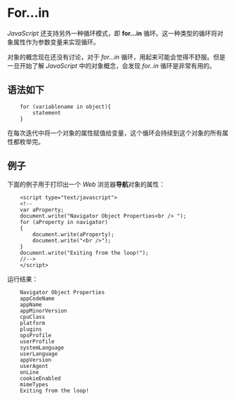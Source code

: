 # For...in
  
*JavaScript* 还支持另外一种循环模式，即 **for...in** 循环。这一种类型的循环将对象属性作为参数变量来实现循环。
  
对象的概念现在还没有讨论，对于 *for...in* 循环，用起来可能会觉得不舒服。但是一旦开始了解 *JavaScript* 中的对象概念，会发现 *for..in* 循环是非常有用的。 

## 语法如下   

```
    for (variablename in object){  
        statement
    }    
```
    
在每次迭代中将一个对象的属性赋值给变量，这个循环会持续到这个对象的所有属性都枚举完。  

## 例子  

下面的例子用于打印出一个 *Web* 浏览器**导航**对象的属性：
 
```   
    <script type="text/javascript">
    <!--
    var aProperty;
    document.write("Navigator Object Properties<br /> ");
    for (aProperty in navigator)
    {
        document.write(aProperty);
        document.write("<br />");
    }
    document.write("Exiting from the loop!");
    //-->
    </script>
```
    
运行结果：  
     
```
    Navigator Object Properties
    appCodeName
    appName
    appMinorVersion
    cpuClass
    platform
    plugins
    opsProfile
    userProfile
    systemLanguage
    userLanguage
    appVersion
    userAgent
    onLine
    cookieEnabled
    mimeTypes
    Exiting from the loop!  
```
